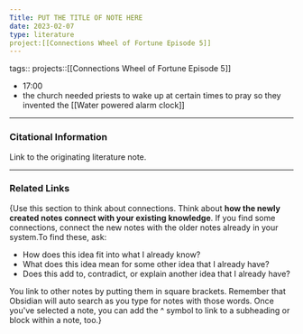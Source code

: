 ```yaml
---
Title: PUT THE TITLE OF NOTE HERE
date: 2023-02-07
type: literature
project:[[Connections Wheel of Fortune Episode 5]]
---
```

tags:: 
projects::[[Connections Wheel of Fortune Episode 5]]


-  17:00
- the church needed priests to wake up at certain times to pray so they invented the [[Water powered alarm clock]] 

---
### Citational Information

Link to the originating literature note.

---

### Related Links

{Use this section to think about connections. Think about **how the newly created notes connect with your existing knowledge**. If you find some connections, connect the new notes with the older notes already in your system.To find these, ask:

-   How does this idea fit into what I already know?
-   What does this idea mean for some other idea that I already have?
-   Does this add to, contradict, or explain another idea that I already have?

You link to other notes by putting them in square brackets. Remember that Obsidian will auto search as you type for notes with those words. Once you've selected a note, you can add the ^ symbol to link to a subheading or block within a note, too.}